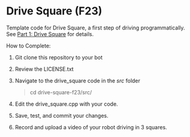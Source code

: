 # Drive Square (F23)

Template code for Drive Square, a first step of driving programmatically.
See [Part 1: Drive Square](https://hellorob.org/projects/p1#sec_square) for details.

How to Complete:
1. Git clone this repository to your bot
2. Review the LICENSE.txt
3. Navigate to the drive_square code in the *src* folder
   > cd drive-square-f23/src/
   
4. Edit the drive_square.cpp with your code.
5. Save, test, and commit your changes.
6. Record and upload a video of your robot driving in 3 squares. 
